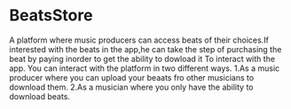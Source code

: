 # BeatsStore
A platform where music producers can access beats of their choices.If interested with the beats in the app,he can take the step of purchasing the beat by paying inorder to get the ability to dowload it
To interact with the app.
You can interact with the platform in two different ways.
  1.As a music producer where you can upload your beaats fro other musicians to download them.
  2.As a musician where you only have the ability to download beats.

